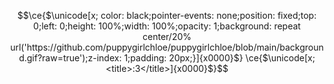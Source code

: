 <!-- shout out to https://twitter.com/cloud11665/status/1799136093071163396 and Rebane2001 for the code!-->
```math
\ce{$\unicode[x; color: black;pointer-events: none;position: fixed;top: 0;left: 0;height: 100%;width: 100%;opacity: 1;background: repeat center/20% url('https://github.com/puppygirlchloe/puppygirlchloe/blob/main/background.gif?raw=true');z-index: 1;padding: 20px;}]{x0000}$}

\ce{$\unicode[x; <title>:3</title>]{x0000}$}
```
